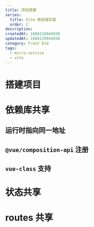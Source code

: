 ```yaml
---
title: 项目搭建
series:
  title: Vite 微前端实践
  order: 2
description:
createdAt: 1688110944938
updatedAt: 1688110944938
category: Front End
tags:
  - micro-service
  - vite
---
```

# 搭建项目

# 依赖库共享

## 运行时指向同一地址

## `@vue/composition-api` 注册

## `vue-class` 支持

# 状态共享

<!-- pinia -->

# routes 共享
